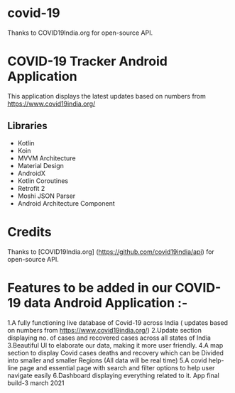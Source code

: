 # covid-19
 Thanks to COVID19India.org for open-source API.

# COVID-19 Tracker Android Application
This application displays the latest updates based on numbers from https://www.covid19india.org/

## Libraries
- Kotlin
- Koin
- MVVM Architecture
- Material Design
- AndroidX
- Kotlin Coroutines
- Retrofit 2
- Moshi JSON Parser 
- Android Architecture Component

# Credits
Thanks to [COVID19India.org] (https://github.com/covid19india/api) for open-source API.

# Features to be added in our COVID-19 data Android Application :-

1.A fully functioning live database of Covid-19 across India ( updates based on numbers from https://www.covid19india.org/)
2.Update section displaying no. of cases and recovered cases across all states of India
3.Beautiful UI to elaborate our data, making it more user friendly. 
4.A map section to display Covid cases deaths and recovery which can be Divided into smaller and smaller Regions (All data will be real time)
5.A covid help-line page and essential page with search and filter options to help user navigate easily
6.Dashboard displaying everything related to it.
App final build-3 march 2021





